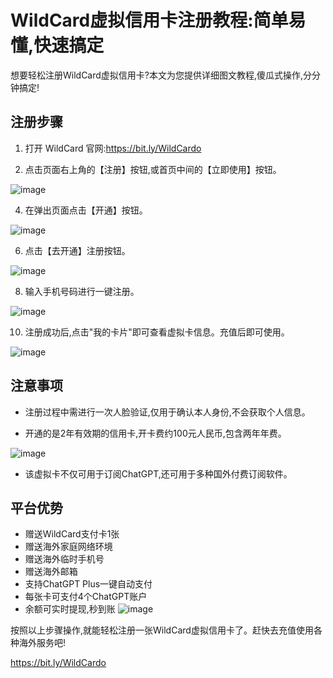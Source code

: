 # WildCard虚拟信用卡注册教程:简单易懂,快速搞定

想要轻松注册WildCard虚拟信用卡?本文为您提供详细图文教程,傻瓜式操作,分分钟搞定!

## 注册步骤

1. 打开 WildCard 官网:https://bit.ly/WildCardo

2. 点击页面右上角的【注册】按钮,或首页中间的【立即使用】按钮。

![image](https://github.com/user-attachments/assets/2650edfe-5fbd-4b85-80fe-714bb141902c)

4. 在弹出页面点击【开通】按钮。

![image](https://github.com/user-attachments/assets/92cb7dcd-0fbb-4a67-b7db-717de5c26462)

6. 点击【去开通】注册按钮。
 
![image](https://github.com/user-attachments/assets/26ff032b-3a11-420f-a6ad-d51888f2bec6)

8. 输入手机号码进行一键注册。

![image](https://github.com/user-attachments/assets/4ae6a459-290b-4bd7-8099-c73bb42be307)

10. 注册成功后,点击"我的卡片"即可查看虚拟卡信息。充值后即可使用。

![image](https://github.com/user-attachments/assets/d3656d26-4c25-4292-9c3d-96ed74337833)

## 注意事项 

- 注册过程中需进行一次人脸验证,仅用于确认本人身份,不会获取个人信息。

- 开通的是2年有效期的信用卡,开卡费约100元人民币,包含两年年费。
  
![image](https://github.com/user-attachments/assets/4de4cb1c-96fe-4e54-885c-886b276c26e9)

- 该虚拟卡不仅可用于订阅ChatGPT,还可用于多种国外付费订阅软件。



## 平台优势

- 赠送WildCard支付卡1张
- 赠送海外家庭网络环境  
- 赠送海外临时手机号
- 赠送海外邮箱
- 支持ChatGPT Plus一键自动支付
- 每张卡可支付4个ChatGPT账户
- 余额可实时提现,秒到账
![image](https://github.com/user-attachments/assets/056b7834-07a1-436f-93e9-6ecaa3afd12e)

按照以上步骤操作,就能轻松注册一张WildCard虚拟信用卡了。赶快去充值使用各种海外服务吧!

https://bit.ly/WildCardo
